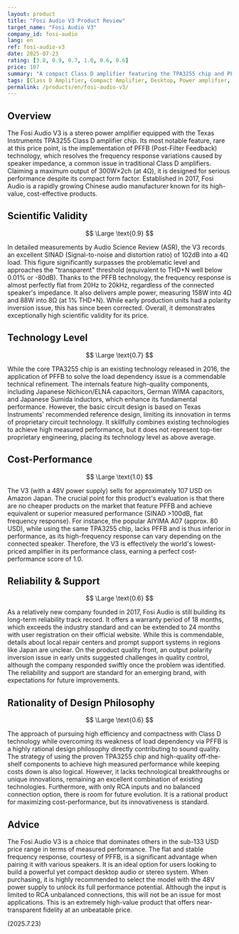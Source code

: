 ```yaml
---
layout: product
title: "Fosi Audio V3 Product Review"
target_name: "Fosi Audio V3"
company_id: fosi-audio
lang: en
ref: fosi-audio-v3
date: 2025-07-23
rating: [3.8, 0.9, 0.7, 1.0, 0.6, 0.6]
price: 107
summary: "A compact Class D amplifier featuring the TPA3255 chip and PFFB technology, combining excellent measured performance with best-in-class cost-performance."
tags: [Class D Amplifier, Compact Amplifier, Desktop, Power amplifier, TPA3255]
permalink: /products/en/fosi-audio-v3/
---
```

## Overview

The Fosi Audio V3 is a stereo power amplifier equipped with the Texas Instruments TPA3255 Class D amplifier chip. Its most notable feature, rare at this price point, is the implementation of PFFB (Post-Filter Feedback) technology, which resolves the frequency response variations caused by speaker impedance, a common issue in traditional Class D amplifiers. Claiming a maximum output of 300W×2ch (at 4Ω), it is designed for serious performance despite its compact form factor. Established in 2017, Fosi Audio is a rapidly growing Chinese audio manufacturer known for its high-value, cost-effective products.

## Scientific Validity

$$ \Large \text{0.9} $$

In detailed measurements by Audio Science Review (ASR), the V3 records an excellent SINAD (Signal-to-noise and distortion ratio) of 102dB into a 4Ω load. This figure significantly surpasses the problematic level and approaches the "transparent" threshold (equivalent to THD+N well below 0.01% or -80dB). Thanks to the PFFB technology, the frequency response is almost perfectly flat from 20Hz to 20kHz, regardless of the connected speaker's impedance. It also delivers ample power, measuring 158W into 4Ω and 88W into 8Ω (at 1% THD+N). While early production units had a polarity inversion issue, this has since been corrected. Overall, it demonstrates exceptionally high scientific validity for its price.

## Technology Level

$$ \Large \text{0.7} $$

While the core TPA3255 chip is an existing technology released in 2016, the application of PFFB to solve the load dependency issue is a commendable technical refinement. The internals feature high-quality components, including Japanese Nichicon/ELNA capacitors, German WIMA capacitors, and Japanese Sumida inductors, which enhance its fundamental performance. However, the basic circuit design is based on Texas Instruments' recommended reference design, limiting its innovation in terms of proprietary circuit technology. It skillfully combines existing technologies to achieve high measured performance, but it does not represent top-tier proprietary engineering, placing its technology level as above average.

## Cost-Performance

$$ \Large \text{1.0} $$

The V3 (with a 48V power supply) sells for approximately 107 USD on Amazon Japan. The crucial point for this product's evaluation is that there are no cheaper products on the market that feature PFFB and achieve equivalent or superior measured performance (SINAD >100dB, flat frequency response). For instance, the popular AIYIMA A07 (approx. 80 USD), while using the same TPA3255 chip, lacks PFFB and is thus inferior in performance, as its high-frequency response can vary depending on the connected speaker. Therefore, the V3 is effectively the world's lowest-priced amplifier in its performance class, earning a perfect cost-performance score of 1.0.

## Reliability & Support

$$ \Large \text{0.6} $$

As a relatively new company founded in 2017, Fosi Audio is still building its long-term reliability track record. It offers a warranty period of 18 months, which exceeds the industry standard and can be extended to 24 months with user registration on their official website. While this is commendable, details about local repair centers and prompt support systems in regions like Japan are unclear. On the product quality front, an output polarity inversion issue in early units suggested challenges in quality control, although the company responded swiftly once the problem was identified. The reliability and support are standard for an emerging brand, with expectations for future improvements.

## Rationality of Design Philosophy

$$ \Large \text{0.6} $$

The approach of pursuing high efficiency and compactness with Class D technology while overcoming its weakness of load dependency via PFFB is a highly rational design philosophy directly contributing to sound quality. The strategy of using the proven TPA3255 chip and high-quality off-the-shelf components to achieve high measured performance while keeping costs down is also logical. However, it lacks technological breakthroughs or unique innovations, remaining an excellent combination of existing technologies. Furthermore, with only RCA inputs and no balanced connection option, there is room for future evolution. It is a rational product for maximizing cost-performance, but its innovativeness is standard.

## Advice

The Fosi Audio V3 is a choice that dominates others in the sub-133 USD price range in terms of measured performance. The flat and stable frequency response, courtesy of PFFB, is a significant advantage when pairing it with various speakers. It is an ideal option for users looking to build a powerful yet compact desktop audio or stereo system. When purchasing, it is highly recommended to select the model with the 48V power supply to unlock its full performance potential. Although the input is limited to RCA unbalanced connections, this will not be an issue for most applications. This is an extremely high-value product that offers near-transparent fidelity at an unbeatable price.

(2025.7.23)
